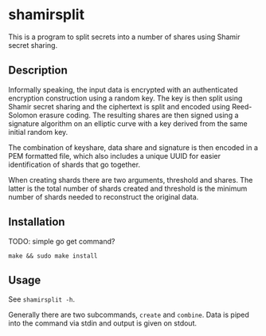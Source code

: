 # shamirsplit

This is a program to split secrets into a number of shares using Shamir secret
sharing.

## Description

Informally speaking, the input data is encrypted with an authenticated
encryption construction using a random key. The key is then split using Shamir
secret sharing and the ciphertext is split and encoded using Reed-Solomon
erasure coding. The resulting shares are then signed using a signature
algorithm on an elliptic curve with a key derived from the same initial random
key.

The combination of keyshare, data share and signature is then encoded in a PEM
formatted file, which also includes a unique UUID for easier identification of
shards that go together.

When creating shards there are two arguments, threshold and shares. The latter
is the total number of shards created and threshold is the minimum number of
shards needed to reconstruct the original data.

## Installation

TODO: simple go get command?

`make && sudo make install`

## Usage

See `shamirsplit -h`.

Generally there are two subcommands, `create` and `combine`. Data is piped into
the command via stdin and output is given on stdout.